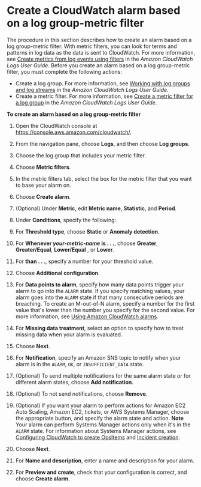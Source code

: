 # Create a CloudWatch alarm based on a log group\-metric filter<a name="Create_alarm_log_group_metric_filter"></a>

 The procedure in this section describes how to create an alarm based on a log group\-metric filter\. With metric filters, you can look for terms and patterns in log data as the data is sent to CloudWatch\. For more information, see [Create metrics from log events using filters](https://docs.aws.amazon.com/AmazonCloudWatch/latest/logs/MonitoringLogData.html) in the *Amazon CloudWatch Logs User Guide*\. Before you create an alarm based on a log group\-metric filter, you must complete the following actions: 
+  Create a log group\. For more information, see [Working with log groups and log streams](https://docs.aws.amazon.com/AmazonCloudWatch/latest/logs/Working-with-log-groups-and-streams.html#Create-Log-Group) in the *Amazon CloudWatch Logs User Guide*\. 
+  Create a metric filter\. For more information, see [Create a metric filter for a log group](https://docs.aws.amazon.com/AmazonCloudWatch/latest/logs/CreateMetricFilterProcedure.html) in the *Amazon CloudWatch Logs User Guide*\. 

**To create an alarm based on a log group\-metric filter**

1. Open the CloudWatch console at [https://console\.aws\.amazon\.com/cloudwatch/](https://console.aws.amazon.com/cloudwatch/)\.

1.  From the navigation pane, choose **Logs**, and then choose **Log groups**\. 

1.  Choose the log group that includes your metric filter\. 

1.  Choose **Metric filters**\. 

1.  In the metric filters tab, select the box for the metric filter that you want to base your alarm on\. 

1.  Choose **Create alarm**\. 

1.  \(Optional\) Under **Metric**, edit **Metric name**, **Statistic**, and **Period**\. 

1.  Under **Conditions**, specify the following: 

   1.  For **Threshold type**, choose **Static** or **Anomaly detection**\. 

   1.  For **Whenever *your\-metric\-name* is \. \. \.**, choose **Greater**, **Greater/Equal**, **Lower/Equal** , or **Lower**\. 

   1.  For **than \. \. \.**, specify a number for your threshold value\. 

1.  Choose **Additional configuration**\. 

   1.  For **Data points to alarm**, specify how many data points trigger your alarm to go into the `ALARM` state\. If you specify matching values, your alarm goes into the `ALARM` state if that many consecutive periods are breaching\. To create an M\-out\-of\-N alarm, specify a number for the first value that's lower than the number you specify for the second value\. For more information, see [Using Amazon CloudWatch alarms](https://docs.aws.amazon.com/AmazonCloudWatch/latest/monitoring/AlarmThatSendsEmail.html#alarm-evaluation)\. 

   1.  For **Missing data treatment**, select an option to specify how to treat missing data when your alarm is evaluated\. 

1.  Choose **Next**\. 

1.  For **Notification**, specify an Amazon SNS topic to notify when your alarm is in the `ALARM`, `OK`, or `INSUFFICIENT_DATA` state\. 

   1.  \(Optional\) To send multiple notifications for the same alarm state or for different alarm states, choose **Add notification**\. 

   1.  \(Optional\) To not send notifications, choose **Remove**\. 

1.  \(Optional\) If you want your alarm to perform actions for Amazon EC2 Auto Scaling, Amazon EC2, tickets, or AWS Systems Manager, choose the appropriate button, and specify the alarm state and action\. 
**Note**  
 Your alarm can perform Systems Manager actions only when it's in the `ALARM` state\. For information about Systems Manager actions, see [Configuring CloudWatch to create OpsItems](https://docs.aws.amazon.com/systems-manager/latest/userguide/OpsCenter-create-OpsItems-from-CloudWatch-Alarms.html) and [Incident creation](https://docs.aws.amazon.com/incident-manager/latest/userguide/incident-creation.html)\. 

1.  Choose **Next**\. 

1.  For **Name and description**, enter a name and description for your alarm\. 

1.  For **Preview and create**, check that your configuration is correct, and choose **Create alarm**\. 